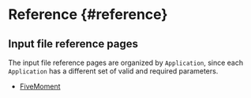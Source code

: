# Reference {#reference}

## Input file reference pages

The input file reference pages are organized by `Application`, since
each `Application` has a different set of valid and required parameters.

- [FiveMoment](#five_moment_params)


